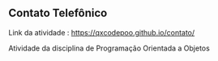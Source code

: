 ## Contato Telefônico

Link da atividade : https://qxcodepoo.github.io/contato/ 

Atividade da disciplina de Programação Orientada a Objetos
